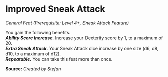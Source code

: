 # Improved Sneak Attack
*General Feat (Prerequisite: Level 4+, Sneak Attack Feature)*

You gain the following benefits.  
***Ability Score Increase.*** Increase your Dexterity score by 1, to a maximum of 20.  
***Extra Sneak Attack.*** Your Sneak Attack dice increase by one size (d6, d8, d10, to a maximum of d12).  
***Repeatable.*** You can take this feat more than once.



**Source:** *Created by Stefan*